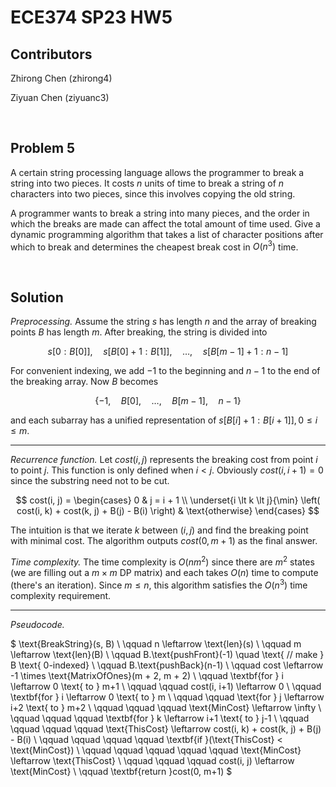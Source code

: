 # ECE374 SP23 HW5

## Contributors

Zhirong Chen (zhirong4)

Ziyuan Chen (ziyuanc3)

<br>

## Problem 5

A certain string processing language allows the programmer to break a string into two pieces. It costs $n$ units of time to break a string of $n$ characters into two pieces, since this involves copying the old string.

A programmer wants to break a string into many pieces, and the order in which the breaks are made can affect the total amount of time used. Give a dynamic programming algorithm that takes a list of character positions after
which to break and determines the cheapest break cost in $O(n^3)$ time.

<br>

## Solution

*Preprocessing.* Assume the string $s$ has length $n$ and the array of breaking points $B$ has length $m$. After breaking, the string is divided into

$$s[0 : B[0]], \quad s[B[0] + 1 : B[1]], \quad \ldots, \quad s[B[m-1] + 1 : n-1]$$

For convenient indexing, we add $-1$ to the beginning and $n-1$ to the end of the breaking array. Now $B$ becomes

$$\{-1, \quad B[0], \quad \ldots, \quad B[m - 1], \quad n-1\}$$

and each subarray has a unified representation of $s[B[i] + 1 : B[i + 1]], 0 \le i \le m$.

---

*Recurrence function.* Let $cost(i, j)$ represents the breaking cost from point $i$ to point $j$. This function is only defined when $i < j$. Obviously $cost(i, i+1) = 0$ since the substring need not to be cut.

$$ cost(i, j) = \begin{cases} 0 & j = i + 1 \\ \underset{i \lt k \lt j}{\min} \left( cost(i, k) + cost(k, j) + B(j) - B(i) \right) & \text{otherwise} \end{cases} $$

The intuition is that we iterate $k$ between $(i, j)$ and find the breaking point with minimal cost. The algorithm outputs $cost(0, m+1)$ as the final answer.

*Time complexity.* The time complexity is $O(nm^2)$ since there are $m^2$ states (we are filling out a $m \times m$ DP matrix) and each takes $O(n)$ time to compute (there's an iteration). Since $m \le n$, this algorithm satisfies the $O(n^3)$ time complexity requirement.

---

*Pseudocode.*

$
\text{BreakString}(s, B) \\
\qquad n \leftarrow \text{len}(s) \\
\qquad m \leftarrow \text{len}(B) \\
\qquad B.\text{pushFront}(-1) \quad \text{ // make } B \text{ 0-indexed} \\
\qquad B.\text{pushBack}(n-1) \\
\qquad cost \leftarrow -1 \times \text{MatrixOfOnes}(m + 2, m + 2) \\
\qquad \textbf{for } i \leftarrow 0 \text{ to } m+1 \\
\qquad \qquad cost(i, i+1) \leftarrow 0 \\
\qquad \textbf{for } i \leftarrow 0 \text{ to } m \\
\qquad \qquad \text{for } j \leftarrow i+2 \text{ to } m+2 \\
\qquad \qquad \qquad \text{MinCost} \leftarrow \infty \\
\qquad \qquad \qquad \textbf{for } k \leftarrow i+1 \text{ to } j-1 \\
\qquad \qquad \qquad \qquad \text{ThisCost} \leftarrow cost(i, k) + cost(k, j) + B(j) - B(i) \\
\qquad \qquad \qquad \qquad \textbf{if }(\text{ThisCost} < \text{MinCost}) \\
\qquad \qquad \qquad \qquad \qquad \text{MinCost} \leftarrow \text{ThisCost} \\
\qquad \qquad \qquad cost(i, j) \leftarrow \text{MinCost} \\
\qquad \textbf{return }cost(0, m+1)
$
